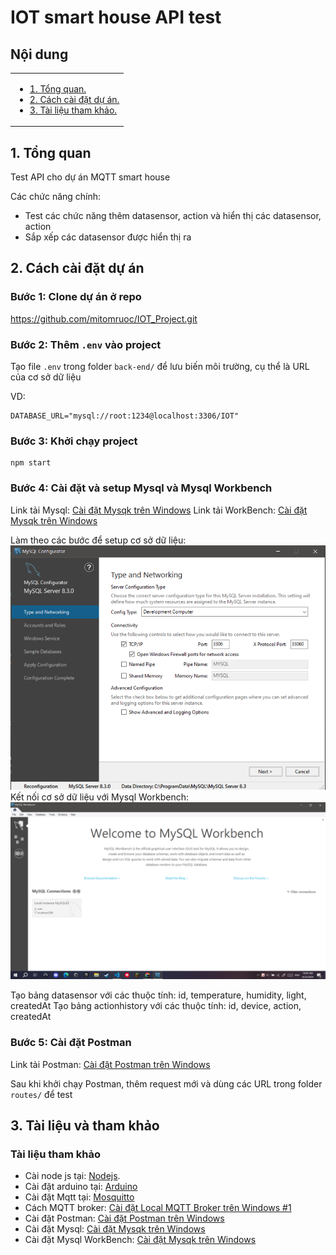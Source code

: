 # IOT smart house API test

## Nội dung

<table>
      <tr>
        <td valign="top">
          <ul>
            <li><a href="#1-tổng-quan">1. Tổng quan.</a></li>
            <li><a href="#2-cách-cài-đặt-dự-án">2. Cách cài đặt dự án.</a></li>
            <li><a href="#3-tài-liệu-và-tham-khảo">3. Tài liệu tham khảo.</a></li>
          </ul>
        </td>
      </tr>
</table>

## 1. Tổng quan

Test API cho dự án MQTT smart house

Các chức năng chính:

- Test các chức năng thêm datasensor, action và hiển thị các datasensor, action
- Sắp xếp các datasensor được hiển thị ra

## 2. Cách cài đặt dự án

### Bước 1: Clone dự án ở repo

https://github.com/mitomruoc/IOT_Project.git

### Bước 2: Thêm `.env` vào project

Tạo file `.env` trong folder `back-end/` để lưu biến môi trường, cụ thể là URL của cơ sở dữ liệu

VD:

```JS
DATABASE_URL="mysql://root:1234@localhost:3306/IOT"
```

### Bước 3: Khởi chạy project
```
npm start
```
### Bước 4: Cài đặt và setup Mysql và Mysql Workbench
Link tải Mysql: [Cài đặt Mysqk trên Windows](https://dev.mysql.com/downloads/mysql/)
Link tải WorkBench: [Cài đặt Mysqk trên Windows](https://dev.mysql.com/downloads/workbench/)

Làm theo các bước để setup cơ sở dữ liệu: ![alt text](Images/image1.png)
Kết nối cơ sở dữ liệu với Mysql Workbench: ![alt text](Images/image2.png)

Tạo bảng datasensor với các thuộc tính: id, temperature, humidity, light, createdAt
Tạo bảng actionhistory với các thuộc tính: id, device, action, createdAt

### Bước 5: Cài đặt Postman
Link tải Postman: [Cài đặt Postman trên Windows](https://www.postman.com/downloads/)

Sau khi khởi chạy Postman, thêm request mới và dùng các URL trong folder `routes/` để test

## 3. Tài liệu và tham khảo

### Tài liệu tham khảo

- Cài node js tại: [Nodejs](https://nodejs.org/en).
- Cài đặt arduino tại: [Arduino](https://www.arduino.cc/en/software)
- Cài đặt Mqtt tại: [Mosquitto](https://mosquitto.org/download/)
- Cách MQTT broker: [Cài đặt Local MQTT Broker trên Windows #1](https://www.youtube.com/watch?v=xLLFrLhegcw)
- Cài đặt Postman: [Cài đặt Postman trên Windows](https://www.postman.com/downloads/)
- Cài đặt Mysql: [Cài đặt Mysqk trên Windows](https://dev.mysql.com/downloads/mysql/)
- Cài đặt Mysql WorkBench: [Cài đặt Mysqk trên Windows](https://dev.mysql.com/downloads/workbench/)
